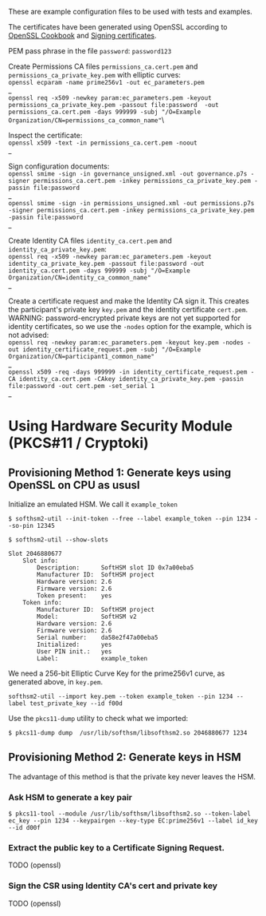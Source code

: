 These are example configuration files to be used with tests and examples.

The certificates have been generated using OpenSSL according to [OpenSSL Cookbook](https://www.feistyduck.com/library/openssl-cookbook/online/) and [Signing certificates](https://www.ibm.com/docs/en/license-metric-tool?topic=certificate-step-2-signing-certificates).

PEM pass phrase in the file `password`: `password123` 

Create Permissions CA files `permissions_ca.cert.pem` and `permissions_ca_private_key.pem` with elliptic curves:\
`openssl ecparam -name prime256v1 -out ec_parameters.pem`\
_\
`openssl req -x509 -newkey param:ec_parameters.pem -keyout permissions_ca_private_key.pem -passout file:password  -out permissions_ca.cert.pem -days 999999 -subj "/O=Example Organization/CN=permissions_ca_common_name"`\


Inspect the certificate:\
`openssl x509 -text -in permissions_ca.cert.pem -noout`\
_

Sign configuration documents:\
`openssl smime -sign -in governance_unsigned.xml -out governance.p7s -signer permissions_ca.cert.pem -inkey permissions_ca_private_key.pem -passin file:password`\
_\
`openssl smime -sign -in permissions_unsigned.xml -out permissions.p7s -signer permissions_ca.cert.pem -inkey permissions_ca_private_key.pem -passin file:password`\
_


Create Identity CA files `identity_ca.cert.pem` and `identity_ca_private_key.pem`:\
`openssl req -x509 -newkey param:ec_parameters.pem -keyout identity_ca_private_key.pem -passout file:password -out identity_ca.cert.pem -days 999999 -subj "/O=Example Organization/CN=identity_ca_common_name"`\
_


Create a certificate request and make the Identity CA sign it. This creates the participant's private key `key.pem` and the identity certificate `cert.pem`. WARNING: password-encrypted private keys are not yet supported for identity certificates, so we use the `-nodes` option for the example, which is not advised:\
`openssl req -newkey param:ec_parameters.pem -keyout key.pem -nodes -out identity_certificate_request.pem -subj "/O=Example Organization/CN=participant1_common_name"`\
_\
`openssl x509 -req -days 999999 -in identity_certificate_request.pem -CA identity_ca.cert.pem -CAkey identity_ca_private_key.pem -passin file:password -out cert.pem -set_serial 1`\
_



# Using Hardware Security Module (PKCS#11 / Cryptoki)

## Provisioning Method 1: Generate keys using OpenSSL on CPU as ususl

Initialize an emulated HSM. We call it `example_token`

`$ softhsm2-util --init-token --free --label example_token --pin 1234 --so-pin 12345`


`$ softhsm2-util --show-slots`

```
Slot 2046880677
    Slot info:
        Description:      SoftHSM slot ID 0x7a00eba5                            
        Manufacturer ID:  SoftHSM project
        Hardware version: 2.6
        Firmware version: 2.6
        Token present:    yes
    Token info:
        Manufacturer ID:  SoftHSM project
        Model:            SoftHSM v2
        Hardware version: 2.6
        Firmware version: 2.6
        Serial number:    da58e2f47a00eba5
        Initialized:      yes
        User PIN init.:   yes
        Label:            example_token

```

We need a 256-bit Elliptic Curve Key for the prime256v1 curve, as generated above, in `key.pem`.

`softhsm2-util --import key.pem --token example_token --pin 1234 --label test_private_key --id f00d`

Use the `pkcs11-dump` utility to check what we imported:

```$ pkcs11-dump dump  /usr/lib/softhsm/libsofthsm2.so 2046880677 1234```


## Provisioning Method 2: Generate keys in HSM

The advantage of this method is that the private key never leaves the HSM.

### Ask HSM to generate a key pair

`$ pkcs11-tool --module /usr/lib/softhsm/libsofthsm2.so --token-label ec_key --pin 1234 --keypairgen --key-type EC:prime256v1 --label id_key --id d00f`

### Extract the public key to a Certificate Signing Request.

TODO (openssl)

### Sign the CSR using Identity CA's cert and private key

TODO (openssl)


